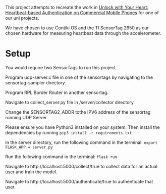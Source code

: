 This project attempts to recreate the work in [Unlock with Your Heart: Heartbeat-based Authentication on Commercial Mobile Phones](https://doi.org/10.1145/3264950) for one of our uni projects.

We have chosen to use Contiki OS and the TI SensorTag 2650 as our chosen hardware for measuring heartbeat data through the accelerometer. 

# Setup

You would require two SensorTags to run this project.

Program udp-server.c file in one of the sensortags by navigating to the sensortag-sampler directory. 

Program RPL Border Router in another sensortag. 

Navigate to collect_server.py file in /server/collector directory. 

Change the SENSORTAG2_ADDR tothe IPV6 address of the sensortag running UDP Server. 

Please ensure you have Python3 installed on your system. Then install the dependencies by running `pip3 install -r requirements.txt`

In the server directory, run the following command in the terminal: `export FLASK_APP = server.py`

Run the following command in the terminal: `flask run`

Navigate to http://localhost:5000/collect/true to collect data for an actual user and train the model. 

Navigate to http://localhost:5000/authenticate/true to authenticate that user. 
